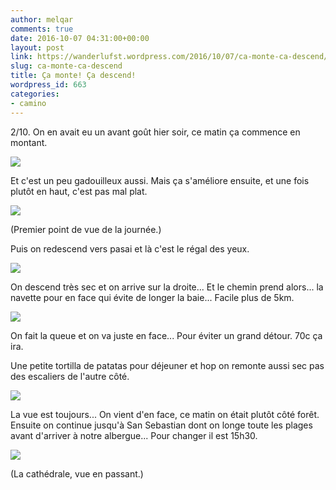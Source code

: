```yaml
---
author: melqar
comments: true
date: 2016-10-07 04:31:00+00:00
layout: post
link: https://wanderlufst.wordpress.com/2016/10/07/ca-monte-ca-descend/
slug: ca-monte-ca-descend
title: Ça monte! Ça descend!
wordpress_id: 663
categories:
- camino
---
```


2/10. On en avait eu un avant goût hier soir, ce matin ça commence en montant.

[![](http://wanderlufst.files.wordpress.com/2016/10/wp-image-1265268148jpg.jpg)](http://wanderlufst.files.wordpress.com/2016/10/wp-image-1265268148jpg.jpg)

Et c'est un peu gadouilleux aussi. Mais ça s'améliore ensuite, et une fois plutôt en haut, c'est pas mal plat.

[![](http://wanderlufst.files.wordpress.com/2016/10/wp-image-669036445jpg.jpg)](http://wanderlufst.files.wordpress.com/2016/10/wp-image-669036445jpg.jpg)

(Premier point de vue de la journée.)

Puis on redescend vers pasai et là c'est le régal des yeux.

[![](http://wanderlufst.files.wordpress.com/2016/10/wp-image-276888337jpg.jpg)](http://wanderlufst.files.wordpress.com/2016/10/wp-image-276888337jpg.jpg)

On descend très sec et on arrive sur la droite... Et le chemin prend alors... la navette pour en face qui évite de longer la baie... Facile plus de 5km.

[![](http://wanderlufst.files.wordpress.com/2016/10/wp-image-1160833850jpg.jpg)](http://wanderlufst.files.wordpress.com/2016/10/wp-image-1160833850jpg.jpg)

On fait la queue et on va juste en face... Pour éviter un grand détour. 70c ça ira.

Une petite tortilla de patatas pour déjeuner et hop on remonte aussi sec pas des escaliers de l'autre côté.

[![](http://wanderlufst.files.wordpress.com/2016/10/wp-image-469438417jpg.jpg)](http://wanderlufst.files.wordpress.com/2016/10/wp-image-469438417jpg.jpg)

La vue est toujours... On vient d'en face, ce matin on était plutôt côté forêt. Ensuite on continue jusqu'à San Sebastian dont on longe toute les plages avant d'arriver à notre albergue... Pour changer il est 15h30.

[![](http://wanderlufst.files.wordpress.com/2016/10/wp-image-1712964793jpg.jpg)](http://wanderlufst.files.wordpress.com/2016/10/wp-image-1712964793jpg.jpg)

(La cathédrale, vue en passant.)
